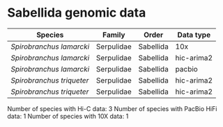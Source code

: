# Sabellida genomic data

| Species | Family | Order | Data type |
| -- | --- | --- | --- |
| *Spirobranchus lamarcki* | Serpulidae | Sabellida | 10x |
| *Spirobranchus lamarcki* | Serpulidae | Sabellida | hic-arima2 |
| *Spirobranchus lamarcki* | Serpulidae | Sabellida | pacbio |
| *Spirobranchus triqueter* | Serpulidae | Sabellida | hic-arima2 |
| *Spirobranchus triqueter* | Serpulidae | Sabellida | hic-arima2 |

Number of species with Hi-C data: 3
Number of species with PacBio HiFi data: 1
Number of species with 10X data: 1

